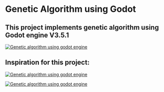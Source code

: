 

# Genetic Algorithm using Godot

## This project implements genetic algorithm using Godot engine V3.5.1

[![Genetic algorithm using godot engine](https://img.youtube.com/vi/BOvpLY_FLMo/0.jpg)](https://www.youtube.com/watch?v=BOvpLY_FLMo)


## Inspiration for this project:

[![Genetic algorithm using godot engine](https://img.youtube.com/vi/DmQ4Dqxs0HI/0.jpg)](https://www.youtube.com/watch?v=DmQ4Dqxs0HI)


[![Genetic algorithm using godot engine](https://img.youtube.com/vi/TMztBMRGrOQ/0.jpg)](https://www.youtube.com/watch?v=TMztBMRGrOQ)



